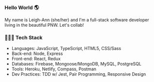 ### Hello World 🌎

My name is Leigh-Ann (she/her) and I'm a full-stack software developer living in the beautiful PNW. Let's collab!

### 👩🏻‍💻 Tech Stack
- Languages: JavaScript, TypeScript, HTML5, CSS/Sass
- Back-end: Node, Express
- Front-end: React, Redux
- Databases: Firebase, Mongoose/MongoDB, MySQL, PostgreSQL
- Tools: Heroku, Netlify, Compass, Postman
- Dev Practices: TDD w/ Jest, Pair Programming, Responsive Design
<!--
**lacrivella/lacrivella** is a ✨ _special_ ✨ repository because its `README.md` (this file) appears on your GitHub profile.

Here are some ideas to get you started:

- 🔭 I’m currently working on ...
- 🌱 I’m currently learning ...
- 👯 I’m looking to collaborate on ...
- 🤔 I’m looking for help with ...
- 💬 Ask me about ...
- 📫 How to reach me: ...
- 😄 Pronouns: ...
- ⚡ Fun fact: ...
-->
